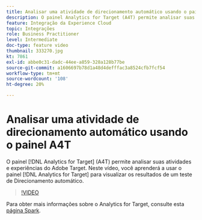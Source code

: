 ```yaml
---
title: Analisar uma atividade de direcionamento automático usando o painel A4T
description: O painel Analytics for Target (A4T) permite analisar suas atividades e experiências do Adobe Target. Neste vídeo, você aprenderá a usar o painel Analytics for Target para visualizar os resultados de um teste de Direcionamento automático.
feature: Integração da Experience Cloud
topic: Integrações
role: Business Practitioner
level: Intermediate
doc-type: feature video
thumbnail: 333270.jpg
kt: 7861
exl-id: abbe0c31-dadc-44ee-a859-328a128b77be
source-git-commit: a1606697b78d1a48d4defffac3a8524cfb7fcf54
workflow-type: tm+mt
source-wordcount: '108'
ht-degree: 20%

---
```


# Analisar uma atividade de direcionamento automático usando o painel A4T

O painel [!DNL Analytics for Target] (A4T) permite analisar suas atividades e experiências do Adobe Target. Neste vídeo, você aprenderá a usar o painel [!DNL Analytics for Target] para visualizar os resultados de um teste de Direcionamento automático.

>[!VIDEO](https://video.tv.adobe.com/v/333270/?quality=12&learn=on)

Para obter mais informações sobre o Analytics for Target, consulte esta [página Spark](https://spark.adobe.com/page/Lo3Spm4oBOvwF/).
